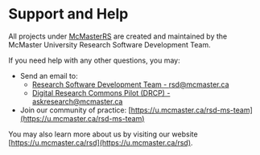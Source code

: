 # Support and Help

All projects under [McMasterRS](https://github.com/McMasterRS) are created and maintained by the McMaster University Research Software Development Team.  

If you need help with any other questions, you may:  
- Send an email to:  
    - [Research Software Development Team - rsd@mcmaster.ca](mailto:rsd@mcmaster.ca)
    - [Digital Research Commons Pilot (DRCP) - askresearch@mcmaster.ca](mailto:askresearch@mcmaster.ca)
- Join our community of practice: [https://u.mcmaster.ca/rsd-ms-team](https://u.mcmaster.ca/rsd-ms-team)

You may also learn more about us by visiting our website [https://u.mcmaster.ca/rsd](https://u.mcmaster.ca/rsd).  
